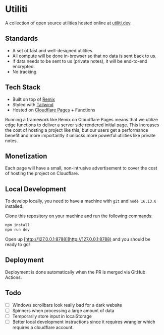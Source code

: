 # Utiliti

A collection of open source utilities hosted online at [utiliti.dev](https://utiliti.dev).

## Standards

- A set of fast and well-designed utilities.
- All compute will be done in-browser so that no data is sent back to us.
- If data needs to be sent to us (private notes), it will be end-to-end encrypted.
- No tracking.

## Tech Stack

- Built on top of [Remix](https://remix.run)
- Styled with [Tailwind](https://tailwindcss.com/)
- Hosted on [Cloudflare Pages](https://pages.cloudflare.com/) + Functions

Running a framework like Remix on Cloudflare Pages means that we utilize edge functions to deliver a server side rendered initial page. This increases the cost of hosting a project like this, but our users get a performance benefit and more importantly it unlocks more powerful utilities like private notes.

## Monetization

Each page will have a small, non-intrusive advertisement to cover the cost of hosting the project on Cloudflare.

## Local Development

To develop locally, you need to have a machine with `git` and `node 16.13.0` installed.

Clone this repository on your machine and run the following commands:

```sh
npm install
npm run dev
```

Open up [http://127.0.0.1:8788](http://127.0.0.1:8788) and you should be ready to go!

## Deployment

Deployment is done automatically when the PR is merged via GitHub Actions.

## Todo

- [ ] Windows scrollbars look really bad for a dark website
- [ ] Spinners when processing a large amount of data
- [ ] Temporarily store input in localStorage
- [ ] Better local development instructions since it requires wrangler which requires a cloudflare account.
